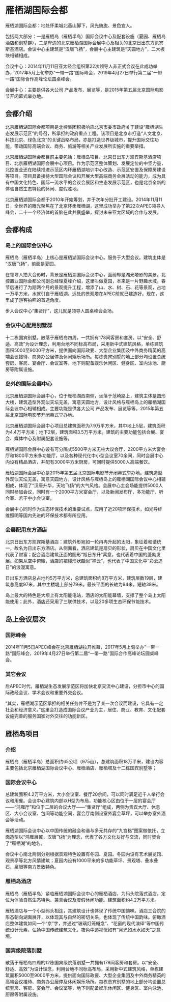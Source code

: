 # 雁栖湖国际会都

雁栖湖国际会都：地处怀柔城北燕山脚下，风光旖旎、景色宜人。

包括两大部分：一是雁栖岛（雁栖半岛）国际会议中心及配套设施（夏园、雁栖岛酒店和别墅群），二是岸边的北京雁栖湖国际会展中心及相关的北京日出东方凯宾斯基酒店。会议中心主建筑是“汉唐飞扬”，会展中心主建筑是“天圆地方”，二大板块相辅相成。

会议中心：2014年11月11日亚太经合组织第22次领导人非正式会议在此成功举办，2017年5月上旬举办”一带一路“国际峰会，2019年4月27日举行第二届“一带一路”国际合作高峰论坛圆桌峰会。

会展中心：主要是供各大公司 产品发布、展览等，是2015年第五届北京国际电影节开闭幕式举办地。

## 会都介绍

北京雁栖湖国际会都项目是北控集团积极响应北京市委市政府关于建设“雁栖湖生态发展示范区”的号召，所承担的政府重点工程。该项目是北京市打造“人文北京、科技北京、绿色北京”的关键战略布局，亦是打造世界级城市，提升国际交往功能，带动国际高端会议、商务、旅游等相关产业发展所实施的重要举措。

北京雁栖湖国际会都目前主要包括：雁栖岛项目、北京日出东方凯宾斯基酒店项目、北京雁栖湖国际会展中心项目。作为示范区整体策划、发展定位的中坚力量，北控置业还在陆续推进示范区内环雁栖湖培训中心改造、示范区安置及保障房建设等项目。项目具备接待大型国际会议和开展大型高端商务会展活动的能力，成为具有中国文化特色、国际一流水平的会议会展区和生态发展示范区，也是北京全新的体验自然生态特色的休闲、度假胜地。

北京雁栖湖国际会都于2010年开始筹划，并于次年分批开工建设。2014年11月11日，全世界的眼光聚焦在了北京怀柔雁栖湖，这里成功举办了第22次APEC领导人峰会，二十一个经济体的首脑在此共襄盛举，探讨未来亚太区域的合作与发展。

## 会都构成

### 岛上的国际会议中心

雁栖岛（雁栖半岛）上核心是雁栖湖国际会议中心。服务于大型会议。建筑主体是 “汉唐飞扬”，前面是夏园。

在领导人拍大合影时，背景是雁栖湖国际会议中心，面前却是湖光塔影的美景。北控置业国际会都公司副总经理夏峰介绍，这里叫做夏园，本来是一片野趣水域，春节后进行了为期两个月的景观提升工程，增添了山、水、树、石、花等景观，占地一万平方米，水就引自于雁栖湖。远处的景观塔在APEC前就已建造好。现在，这里成了游客拍照的首选角度。

步入会议中心“集贤厅”，这儿就是领导人圆桌峰会会场。

### 会议中心配用别墅群

十二栋国宾别墅，散落于雁栖岛四周，一共拥有178间客房和套房。以“安全、舒适、高效”为设计理念，利用台地不同标高布局，采用新中式建筑风格，单栋建筑面积5000至9000平方米，提供面向国际政要、大型企业集团及中外商务精英的高端会议接待、商务办公居停及休闲娱乐场所。每栋贵宾别墅的地上部分均设置总统套房、客房、宴会厅、会议室等，地下则配备娱乐休闲区、健身区、室内泳池、厨房等附属设施。

### 岛外的国际会展中心

北京雁栖湖国际会展中心，位于雁栖湖西南侧，坐落于范崎路上，建筑主体是圆形大楼，建筑造型外观似天坛无盖，寓意天圆地方，设计风格与雁栖岛上的雁栖湖国际会议中心相辅相成。主要功能是供各大公司 产品发布、展览等等，2015年第五届北京国际电影节开闭幕式举办地。

北京雁栖湖国际会展中心项目总建筑面积为7.9万平方米，其中地上5层，建筑面积为4.4万平方米；地下2层，建筑面积3.5万平方米。建筑的主要功能包括会展、宴会、媒体中心及附属配套设施等。

雁栖湖国际会展中心设有可分隔式5500平方米无柱大议会厅，2200平方米大宴会厅和1800平方米多功能厅，以及各种现代化中小型会议室70余间，同时会展中心内设有精品酒店，并配有3000平方米厨房，可同时提供5000人高端餐饮。

雁栖湖国际会展中心是2015年第五届北京国际电影节开闭幕式举办地。建筑造型外观似天坛无盖，寓意天圆地方，设计风格与雁栖岛上的雁栖湖国际会议中心相辅相成，体现了“汉唐升华，天地飞扬”的大气风格。会展中心主会场能提供5000人同时参加会议，同时有一个2000平方米宴会厅，以及新闻发布厅，多功能厅、听会室、若干中小会议室。

会展中心同时作为生态环保技术的重要试点，应用了近20项环保技术，如光导纤维照明等国内先进的环保技术都有所应用。 

### 会展配用东方酒店

北京日出东方凯宾斯基酒店：建筑外形宛如一轮冉冉升起的太阳，象征着和谐统一，故名为日出东方酒店。从侧面看，酒店建筑是扇贝的形状，扇贝在中国文化里代表了财富；配合酒店建筑正面的圆形“旭日东升”寓意，也代表着中国的蓬勃发展。如果从空中俯瞰，酒店的裙楼形状酷似“祥云”，也代表了中国文化中“彩云追日”的浪漫寓意。

日出东方酒店总占地约5万平方米，总建筑面积约8万平方米，建筑层数19层，建筑总高度97米，其中主楼堤上部分79米。最长平面的长轴为94米，短轴38米。

岛上最大的特色是大坝上有太阳能电站，酒店的太阳能幕墙，支撑了整个岛上太阳能使用；此外，酒店还采用了三联供技术，以及20多项生态环保节能技术。

## 岛上会议层次

### 国际峰会

2014年11月5日APEC峰会在北京雁栖湖拉开帷幕，2017年5月上旬举办”一带一路“国际峰会，2019年4月27日举行第二届“一带一路”国际合作高峰论坛圆桌峰会。

### 其它会议

后APEC时代，雁栖湖生态发展示范区将加快北京交流中心建设，分担市中心的国际政经会议、学术会议和重要外交会议。

“其实，雁栖湖示范区承担的相关任务并不是为了某一次会议而建设，它具有一定社会和经济意义。”这里会打造成国际会议产业为主，居住、商业、教育、文化配套设施完善的服务国家对外交往的功能新区。

## 雁栖岛项目

### 介绍

雁栖岛（雁栖半岛）总面积约65公顷（975亩），总建筑面积18万平米，建设内容主要包括北京雁栖湖国际会议中心、雁栖酒店、雁栖塔及十二栋国宾别墅等；

### 国际会议中心

总建筑面积4.2万平方米，大小会议室、餐厅20余间，可以同时满足近千人举行会议和用餐。会议中心建筑内部以H型为布局，功能核心区由位于一层的宴会厅——“鸿雁厅”和位于二层的会议大厅——“集贤厅”组成，两侧为贵宾大厅、休息区、大小会议室、包间等功能空间，宴会厅南侧设室外宴会草坪，可以举办室外酒会等活动。

雁栖湖国际会议中心以中国传统的融会和谐与多元共存的“九宫格”图案做依托，立面造型以“鸿雁展翼，汉唐飞扬”为理念，代表了各方文化友好与交流，同时契合了“雁栖湖”的地名。

会议中心南北两侧分别根据景观特色设置有冬园、夏园。冬园内设有艺术展览馆、观景亭等北方风情建筑；夏园内设有1000平米的多功能草坪、景观塔、叠水叠石、泉眼等南方景致特色。

### 雁栖岛酒店

雁栖岛（雁栖半岛）紧临雁栖湖国际会议中心的雁栖酒店，为码头院落式酒店。定位为体验自然生态特色、兼具会议及度假休闲功能。建筑面积约4.2万平方米。

雁栖酒店与一个小型码头相连，其建筑设计也体现了传统中国韵味。酒店三合院的形态朝向湖面展开，以体现其与自然的密切关系，也体现了传统中国韵味。俯瞰酒店整体建筑如同一个“京”字，并通过“玻璃灯笼概念”、“花窗的现代演绎”等中国传统设计元素，弘扬中国传统建筑文化，夜色中透视恍如有“月光如水水如天”之意境。

### 国宾级院落别墅

散落于雁栖岛四周的12栋国宾级院落别墅一共拥有178间客房和套房。以“安全、舒适、高效”为设计理念，利用台地不同标高布局，采用新中式建筑风格，单栋建筑面积5000至9000平方米，提供面向国际政要、大型企业集团及中外商务精英的高端会议接待、商务办公居停及休闲娱乐场所。每栋贵宾别墅的地上部分均设置总统套房、客房、宴会厅、会议室等，地下则配备娱乐休闲区、健身区、室内泳池、厨房等附属设施。